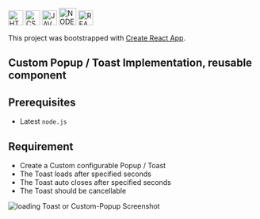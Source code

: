 <img src="https://raw.githubusercontent.com/wiki/pulkitcs/web-development/icons/html.png" height="30" title="HTML5">&nbsp;<img src="https://raw.githubusercontent.com/wiki/pulkitcs/web-development/icons/css.png" title="CSS" height="30">&nbsp;<img src="https://raw.githubusercontent.com/wiki/pulkitcs/web-development/icons/js.png" height="30" title="JAVASCRIPT">&nbsp;<img src="https://raw.githubusercontent.com/wiki/pulkitcs/web-development/icons/node.png" height="35" title="NODE.JS">&nbsp;<img src="https://raw.githubusercontent.com/wiki/pulkitcs/web-development/icons/react.png" height="30" title="REACT.JS">

This project was bootstrapped with [Create React App](https://github.com/facebook/create-react-app).

## Custom Popup / Toast Implementation, reusable component

## Prerequisites

- Latest `node.js`

## Requirement

- Create a Custom configurable Popup / Toast
- The Toast loads after specified seconds
- The Toast auto closes after specified seconds
- The Toast should be cancellable

<img src="https://raw.githubusercontent.com/wiki/pulkitcs/web-development/screenshots/Toast/Toast.gif" alt="loading Toast or Custom-Popup Screenshot" />